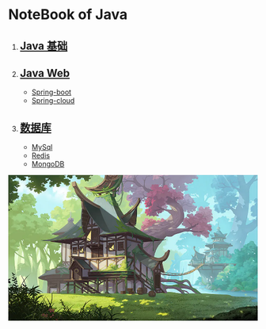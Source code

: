# NoteBook of Java


1. ## [Java 基础](./Java基础)
    
2. ## [Java Web](./Java-web) 
    * [Spring-boot](./Java-web/Spring-Boot)
    * [Spring-cloud](./Java-web/Spring-Cloud)

3. ## [数据库](./Database)
    * [MySql](./Database/MySql)
    * [Redis](./Database/Redis)
    * [MongoDB](./Database/MongoDB)

![Java Web](./Pictures/The_Last_In_Header_Page.webp) 



